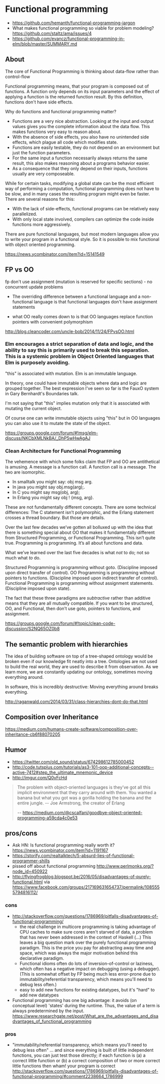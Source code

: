 # Functional programming

- https://github.com/hemanth/functional-programming-jargon
- What makes functional programming so viable for problem modeling? https://github.com/staltz/ama/issues/4
- https://github.com/evancz/functional-programming-in-elm/blob/master/SUMMARY.md

## About

The core of Functional Programming is thinking about data-flow rather than control-flow

Functional programming means, that your program is composed out of functions. A function only depends on its input parameters and the effect of applying a function is the returned function result. By this definition, functions don't have side effects.

Why do functions and functional programming matter?

- Functions are a very nice abstraction. Looking at the input and output values gives you the complete information about the data flow. This makes functions very easy to reason about.
- With the absence of side effects, you also have no unintended side effects, which plague all code which modifies state.
- Functions are easily testable, they do not depend on an environment but just the function parameters.
- For the same input a function necessarily always returns the same result, this also makes reasoning about a programs behavior easier.
- As a consequence that they only depend on their inputs, functions usually are very composeable.

While for certain tasks, modifying a global state can be the most efficient way of performing a computation, functional programming does not have to be slow, and in many cases the resulting program might even be faster. There are several reasons for this:

- With the lack of side-effects, functional programs can be relatively easy parallelized.
- With only local state involved, compilers can optimize the code inside functions more aggressively.

There are pure functional languages, but most modern languages allow you to write your program in a functional style. So it is possible to mix functional with object oriented programming.

https://news.ycombinator.com/item?id=15141549

## FP vs OO

fp don't use assignment (mutation is reserved for specific sections) - no concurrent update problems

- The overriding difference between a functional language and a non-functional language is that functional languages don't have assignment statements

- what OO really comes down to is that OO languages replace function pointers with convenient polymorphism

http://blog.cleancoder.com/uncle-bob/2014/11/24/FPvsOO.html

### Elm encourages a strict separation of data and logic, and the ability to say this is primarily used to break this separation. This is a systemic problem in Object Oriented languages that Elm is purposely avoiding.

"this" is associated with mutation. Elm is an immutable language.  

In theory, one could have immutable objects where data and logic are grouped together. 
The best expression I've seen so far is the FauxO system in Gary Bernhardt's Boundaries talk.

I'm not saying that "this" implies mutation only that it is associated with mutating the current object. 

Of course one can write immutable objects using "this" but in OO languages you can also use it to mutate the state of the object. 

https://groups.google.com/forum/#!msg/elm-discuss/NKCbXMLNkBA/_DhP5wHwAgAJ

### Clean Architecture for Functional Programming

The vehemence with which some folks claim that FP and OO are antithetical is amusing.  A message is a function call.  A function call is a message.  The two are isomorphic.   

- In smalltalk you might say: obj msg arg.   
- In java you might say obj.msg(arg);.   
- In C you might say msg(obj, arg);   
- In Erlang you might say obj ! {msg, arg}. 

These are not fundamentally different concepts.  There are some technical differences: The C statement isn’t polymorphic, and the Erlang statement crosses a thread boundary.  But those are details. 

Over the last few decades we’ve gotten all bolluxed up with the idea that there is something special about OO that makes it fundamentally different from Structured Programming, or Functional Programming.  This isn’t quite true.  Programming is programming.   It’s all about functions and data.   

What we’ve learned over the last five decades is what _not_ to do; not so much what _to_ do.   

Structured Programming is programming without goto.  (Discipline imposed upon direct transfer of control). 
OO Programming is programming without pointers to functions. (Discipline imposed upon indirect transfer of control). 
Functional Programming is programming without assignment statements.  (Discipline imposed upon state). 

The fact that these three paradigms are _subtractive_ rather than additive means that they are all mutually compatible.  If you want to be structured, OO, and Functional, then don’t use goto, pointers to functions, and assignment. 

https://groups.google.com/forum/#!topic/clean-code-discussion/S2NQ65OZ0b8

## The semantic problem with hierarchies

The idea of building software on top of a tree-shaped ontology would be broken even if our knowledge fit neatly into a tree. Ontologies are not used to build the real world, they are used to describe it from observation. As we learn more, we are constantly updating our ontology, sometimes moving everything around.

In software, this is incredibly destructive: Moving everything around breaks everything.

http://raganwald.com/2014/03/31/class-hierarchies-dont-do-that.html

## Composition over Inheritance

https://medium.com/humans-create-software/composition-over-inheritance-cb6f88070205

## Humor
- https://twitter.com/old_sound/status/674298612785000452
- http://code.tutsplus.com/tutorials/as3-101-oop-additional-concepts--active-7412#step_the_ultimate_mnemonic_device
- http://imgur.com/Q0vFcHd

>The problem with object-oriented languages is they’ve got all this implicit environment that they carry around with them. You wanted a banana but what you got was a gorilla holding the banana and the entire jungle. --  Joe Armstrong, the creator of Erlang
>
>-- https://medium.com/@cscalfani/goodbye-object-oriented-programming-a59cda4c0e53

## pros/cons

- Ask HN: Is functional programming really worth it? https://news.ycombinator.com/item?id=1191167
- https://storify.com/realtalktech/5-absurd-lies-of-functional-programmer-shills
- pissed off about functional programming http://www.perlmonks.org/?node_id=450922
- http://flyingfrogblog.blogspot.be/2016/05/disadvantages-of-purely-functional.html via https://www.facebook.com/groups/217169631654737/permalink/1085555794816112/

### cons

- http://stackoverflow.com/questions/1786969/pitfalls-disadvantages-of-functional-programming/
  - the real challenge in multicore programming is taking advantage of CPU caches to make sure cores aren't starved of data, a problem that has never been addressed in the context of Haskell (...) This leaves a big question mark over the purely functional programming paradigm. This is the price you pay for abstracting away time and space, which was always the major motivation behind this declarative paradigm.
  - Functional idioms often do lots of inversion-of-control or laziness, which often has a negative impact on debugging (using a debugger). (This is somewhat offset by FP being much less error-prone due to immutability/referential transparency, which means you'll need to debug less often.)
  - easy to add new functions for existing datatypes, but it's "hard" to add new datatypes
- Functional programming has one big advantage: it avoids (on conceptual level) 'states' during the runtime. Thus, the value of a term is always predetermined by the input. https://www.researchgate.net/post/What_are_the_advantages_and_disadvantages_of_functional_programming

### pros

- "immutability/referential transparency, which means you'll need to debug less often" ... and since everything is built of little independent functions, you can just test those directly; if each function is (a) a correct little function or (b) a correct composition of two or more correct little functions then wham! your program is correct http://stackoverflow.com/questions/1786969/pitfalls-disadvantages-of-functional-programming/#comment2238664_1786999
